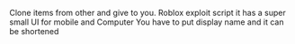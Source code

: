 Clone items from other and give to you. Roblox exploit script
it has a super small UI for mobile and Computer
You have to put display name and it can be shortened
